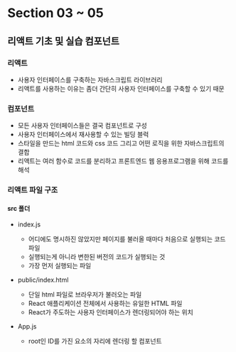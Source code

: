 # Section 03 ~ 05

## 리액트 기초 및 실습 컴포넌트

### 리액트

- 사용자 인터페이스를 구축하는 자바스크립트 라이브러리
- 리액트를 사용하는 이유는 좀더 간단히 사용자 인터페이스를 구축할 수 있기 때문

### 컴포넌트

- 모든 사용자 인터페이스들은 결국 컴포넌트로 구성
- 사용자 인터페이스에서 재사용할 수 있는 빌딩 블럭
- 스타일을 만드는 html 코드와 css 코드 그리고 어떤 로직을 위한 자바스크립트의 결합
- 리액트는 여러 함수로 코드를 분리하고 프론트엔드 웹 응용프로그램을 위해 코드를 해석

### 리액트 파일 구조

#### src 폴더

- index.js

  - 어디에도 명시하진 않았지만 페이지를 불러올 때마다 처음으로 실행되는 코드 파일
  - 실행되는게 아니라 변한된 버전의 코드가 실행되는 것
  - 가장 먼저 실행되는 파일

- public/index.html

  - 단일 html 파일로 브라우저가 불러오는 파일
  - React 애플리케이션 전체에서 사용하는 유일한 HTML 파일
  - React가 주도하는 사용자 인터페이스가 렌더링되어야 하는 위치

- App.js
  - root인 ID를 가진 요소의 자리에 렌더링 할 컴포넌트
